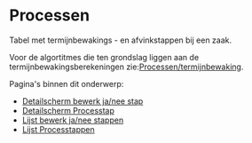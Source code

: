 # Processen

Tabel met termijnbewakings - en afvinkstappen bij een zaak.

Voor de algortitmes die ten grondslag liggen aan de termijnbewakingsberekeningen zie:[Processen/termijnbewaking](../programmablokken/processen.md).

Pagina's binnen dit onderwerp:

- [Detailscherm bewerk ja/nee stap](processen/detailscherm_bewerk_ja_nee_stap.md)
- [Detailscherm Processtap](processen/detailscherm_processtap.md)
- [Lijst bewerk ja/nee stappen](processen/lijst_bewerk_ja_nee_stappen.md)
- [Lijst Processtappen](processen/lijst_processtappen.md)
